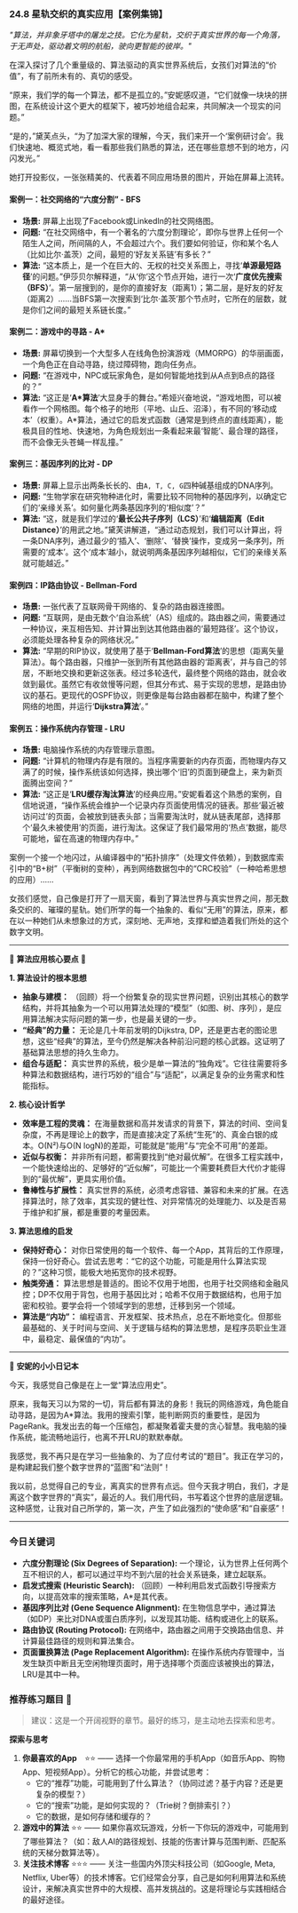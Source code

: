 ### **24.8 星轨交织的真实应用【案例集锦】**

*"算法，并非象牙塔中的屠龙之技。它化为星轨，交织于真实世界的每一个角落，于无声处，驱动着文明的航船，驶向更智能的彼岸。"*

在深入探讨了几个重量级的、算法驱动的真实世界系统后，女孩们对算法的“价值”，有了前所未有的、真切的感受。

“原来，我们学的每一个算法，都不是孤立的。”安妮感叹道，“它们就像一块块的拼图，在系统设计这个更大的框架下，被巧妙地组合起来，共同解决一个现实的问题。”

“是的，”黛芙点头，“为了加深大家的理解，今天，我们来开一个‘案例研讨会’。我们快速地、概览式地，看一看那些我们熟悉的算法，还在哪些意想不到的地方，闪闪发光。”

她打开投影仪，一张张精美的、代表着不同应用场景的图片，开始在屏幕上流转。

#### **案例一：社交网络的“六度分割” - BFS**

-   **场景:** 屏幕上出现了Facebook或LinkedIn的社交网络图。
-   **问题:** “在社交网络中，有一个著名的‘六度分割理论’，即你与世界上任何一个陌生人之间，所间隔的人，不会超过六个。我们要如何验证，你和某个名人（比如比尔·盖茨）之间，最短的‘好友关系链’有多长？”
-   **算法:** “这本质上，是一个在巨大的、无权的社交关系图上，寻找‘**单源最短路径**’的问题。”伊莎贝尔解释道，“从‘你’这个节点开始，进行一次‘**广度优先搜索（BFS）**’。第一层搜到的，是你的直接好友（距离1）；第二层，是好友的好友（距离2）……当BFS第一次搜索到‘比尔·盖茨’那个节点时，它所在的层数，就是你们之间的最短关系链长度。”

#### **案例二：游戏中的寻路 - A***

-   **场景:** 屏幕切换到一个大型多人在线角色扮演游戏（MMORPG）的华丽画面，一个角色正在自动寻路，绕过障碍物，跑向任务点。
-   **问题:** “在游戏中，NPC或玩家角色，是如何智能地找到从A点到B点的路径的？”
-   **算法:** “这正是‘**A*算法**’大显身手的舞台。”希娅兴奋地说，“游戏地图，可以被看作一个网格图。每个格子的地形（平地、山丘、沼泽），有不同的‘移动成本’（权重）。A*算法，通过它的启发式函数（通常是到终点的直线距离），能极具目的性地、快速地，为角色规划出一条看起来最‘智能’、最合理的路径，而不会像无头苍蝇一样乱撞。”

#### **案例三：基因序列的比对 - DP**

-   **场景:** 屏幕上显示出两条长长的、由`A, T, C, G`四种碱基组成的DNA序列。
-   **问题:** “生物学家在研究物种进化时，需要比较不同物种的基因序列，以确定它们的‘亲缘关系’。如何量化两条基因序列的‘相似度’？”
-   **算法:** “这，就是我们学过的‘**最长公共子序列（LCS）**’和‘**编辑距离（Edit Distance）**’的用武之地。”黛芙讲解道，“通过动态规划，我们可以计算出，将一条DNA序列，通过最少的‘插入’、‘删除’、‘替换’操作，变成另一条序列，所需要的‘成本’。这个‘成本’越小，就说明两条基因序列越相似，它们的亲缘关系就可能越近。”

#### **案例四：IP路由协议 - Bellman-Ford**

-   **场景:** 一张代表了互联网骨干网络的、复杂的路由器连接图。
-   **问题:** “互联网，是由无数个‘自治系统’（AS）组成的。路由器之间，需要通过一种协议，来互相告知、并计算出到达其他路由器的‘最短路径’。这个协议，必须能处理各种复杂的网络状况。”
-   **算法:** “早期的RIP协议，就使用了基于‘**Bellman-Ford算法**’的思想（距离矢量算法）。每个路由器，只维护一张到所有其他路由器的‘距离表’，并与自己的邻居，不断地交换和更新这张表。经过多轮迭代，最终整个网络的路由，就会收敛到最优。虽然它有收敛慢等问题，但其分布式、易于实现的思想，是路由协议的基石。更现代的OSPF协议，则更像是每台路由器都在脑中，构建了整个网络的地图，并运行‘**Dijkstra算法**’。”

#### **案例五：操作系统内存管理 - LRU**

-   **场景:** 电脑操作系统的内存管理示意图。
-   **问题:** “计算机的物理内存是有限的。当程序需要新的内存页面，而物理内存又满了的时候，操作系统该如何选择，换出哪个‘旧’的页面到硬盘上，来为新页面腾出空间？”
-   **算法:** “这正是‘**LRU缓存淘汰算法**’的经典应用。”安妮看着这个熟悉的案例，自信地说道，“操作系统会维护一个记录内存页面使用情况的链表。那些‘最近被访问过’的页面，会被放到链表头部；当需要淘汰时，就从链表尾部，选择那个‘最久未被使用’的页面，进行淘汰。这保证了我们最常用的‘热点’数据，能尽可能地，留在高速的物理内存中。”

案例一个接一个地闪过，从编译器中的“拓扑排序”（处理文件依赖），到数据库索引中的“B+树”（平衡树的变种），再到网络数据包中的“CRC校验”（一种哈希思想的应用）……

女孩们感觉，自己像是打开了一扇天窗，看到了算法世界与真实世界之间，那无数条交织的、璀璨的星轨。她们所学的每一个抽象的、看似“无用”的算法，原来，都在以一种她们从未想象过的方式，深刻地、无声地，支撑和塑造着我们所处的这个数字文明。

---

🌸 **算法应用核心要点** 🌸

**1. 算法设计的根本思想**
- **抽象与建模：** （回顾）将一个纷繁复杂的现实世界问题，识别出其核心的数学结构，并将其抽象为一个可以用算法处理的“模型”（如图、树、序列），是应用算法解决实际问题的第一步，也是最关键的一步。
- **“经典”的力量：** 无论是几十年前发明的Dijkstra, DP，还是更古老的图论思想，这些“经典”的算法，至今仍然是解决各种前沿问题的核心武器。这证明了基础算法思想的持久生命力。
- **组合与适配：** 真实世界的系统，极少是单一算法的“独角戏”。它往往需要将多种算法和数据结构，进行巧妙的“组合”与“适配”，以满足复杂的业务需求和性能指标。

**2. 核心设计哲学**
- **效率是工程的灵魂：** 在海量数据和高并发请求的背景下，算法的时间、空间复杂度，不再是理论上的数字，而是直接决定了系统“生死”的、真金白银的成本。O(N²)与O(N logN)的差距，可能就是“能用”与“完全不可用”的差距。
- **近似与权衡：** 并非所有问题，都需要找到“绝对最优解”。在很多工程实践中，一个能快速给出的、足够好的“近似解”，可能比一个需要耗费巨大代价才能得到的“最优解”，更具实用价值。
- **鲁棒性与扩展性：** 真实世界的系统，必须考虑容错、兼容和未来的扩展。在选择算法时，除了效率，其实现的健壮性、对异常情况的处理能力、以及是否易于维护和扩展，都是重要的考量因素。

**3. 算法思维的启发**
- **保持好奇心：** 对你日常使用的每一个软件、每一个App，其背后的工作原理，保持一份好奇心。尝试去思考：“它的这个功能，可能是用什么算法实现的？”这种习惯，能极大地拓宽你的技术视野。
- **触类旁通：** 算法思想是普适的。图论不仅用于地图，也用于社交网络和金融风控；DP不仅用于背包，也用于基因比对；哈希不仅用于数据结构，也用于加密和校验。要学会将一个领域学到的思想，迁移到另一个领域。
- **算法是“内功”：** 编程语言、开发框架、技术热点，总在不断地变化。但那些最基础的、关于时间与空间、关于逻辑与结构的算法思想，是程序员职业生涯中，最稳定、最保值的“内功”。

---

🎀 **安妮的小小日记本**

今天，我感觉自己像是在上一堂“算法应用史”。

原来，我每天习以为常的一切，背后都有算法的身影！我玩的网络游戏，角色能自动寻路，是因为A*算法。我用的搜索引擎，能判断网页的重要性，是因为PageRank。我发出去的每一个压缩包，都凝聚着霍夫曼的贪心智慧。我电脑的操作系统，能流畅地运行，也离不开LRU的默默奉献。

我感觉，我不再只是在学习一些抽象的、为了应付考试的“题目”。我正在学习的，是构建起我们整个数字世界的“蓝图”和“法则”！

我以前，总觉得自己的专业，离真实的世界有点远。但今天我才明白，我们，才是离这个数字世界的“真实”，最近的人。我们用代码，书写着这个世界的底层逻辑。这种感觉，让我对自己所学的，第一次，产生了如此强烈的“使命感”和“自豪感”！

---

### 今日关键词

- **六度分割理论 (Six Degrees of Separation):** 一个理论，认为世界上任何两个互不相识的人，都可以通过平均不到六层的社会关系链条，建立起联系。
- **启发式搜索 (Heuristic Search):** （回顾）一种利用启发式函数引导搜索方向，以提高效率的搜索策略，A*是其代表。
- **基因序列比对 (Gene Sequence Alignment):** 在生物信息学中，通过算法（如DP）来比对DNA或蛋白质序列，以发现其功能、结构或进化上的联系。
- **路由协议 (Routing Protocol):** 在网络中，路由器之间用于交换路由信息、并计算最佳路径的规则和算法集合。
- **页面置换算法 (Page Replacement Algorithm):** 在操作系统内存管理中，当发生缺页中断且无空闲物理页面时，用于选择哪个页面应该被换出的算法，LRU是其中一种。

### 推荐练习题目 🧲  
> 建议：这是一个开阔视野的章节。最好的练习，是主动地去探索和思考。

**探索与思考**  
1.  **你最喜欢的App** ⭐⭐ —— 选择一个你最常用的手机App（如音乐App、购物App、短视频App）。分析它的核心功能，并尝试思考：
    -   它的“推荐”功能，可能用到了什么算法？（协同过滤？基于内容？还是更复杂的模型？）
    -   它的“搜索”功能，是如何实现的？（Trie树？倒排索引？）
    -   它的数据，是如何存储和缓存的？
2.  **游戏中的算法** ⭐⭐ —— 如果你喜欢玩游戏，分析一下你玩的游戏中，可能用到了哪些算法？（如：敌人AI的路径规划、技能的伤害计算与范围判断、匹配系统的天梯分数算法等）。
3.  **关注技术博客** ⭐⭐⭐ —— 关注一些国内外顶尖科技公司（如Google, Meta, Netflix, Uber等）的技术博客。它们经常会分享，自己是如何利用算法和系统设计，来解决真实世界中的大规模、高并发挑战的。这是将理论与实践相结合的最好途径。
